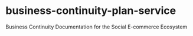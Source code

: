 # business-continuity-plan-service
Business Continuity Documentation for the Social E-commerce Ecosystem
